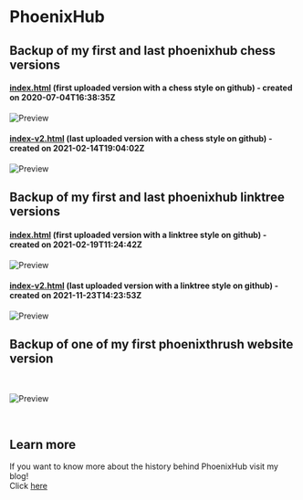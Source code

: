 # PhoenixHub

## Backup of my first and last phoenixhub chess versions

#### [index.html](https://github.com/Phoenixthrush/phoenixthrush.github.io/tree/c3e6ce51127bb317c05d35f9e1d3f8ec3f2391bd) (first uploaded version with a chess style on github) - created on 2020-07-04T16:38:35Z

![Preview](https://phoenixthrush.com/archive/first-phoenixhub-version/index.png)

#### [index-v2.html](https://github.com/Phoenixthrush/phoenixthrush.github.io/tree/dc66eb7af956c686d7f8537a2507b8357af2f430) (last uploaded version with a chess style on github) - created on 2021-02-14T19:04:02Z

![Preview](https://phoenixthrush.com/archive/first-phoenixhub-version/index-v2.png)

## Backup of my first and last phoenixhub linktree versions

#### [index.html](https://github.com/Phoenixthrush/phoenixthrush.github.io/tree/6d578a25348a628adfc7ac1a7aaeed8a75c2533d) (first uploaded version with a linktree style on github) - created on 2021-02-19T11:24:42Z

![Preview](https://phoenixthrush.com/archive/second-phoenixhub-version/index.png)

#### [index-v2.html](https://github.com/Phoenixthrush/phoenixthrush.github.io/tree/e77cd94266e482561f051bf4bdf354bebc004b40) (last uploaded version with a linktree style on github) - created on 2021-11-23T14:23:53Z

![Preview](https://phoenixthrush.com/archive/second-phoenixhub-version/index-v2.png)


## Backup of one of my first phoenixthrush website version

<br>

![Preview](https://github.com/Phoenixthrush/archive/raw/main/images/phoenixthrush's_website-v1.png)

<br>

## Learn more

If you want to know more about the history behind PhoenixHub visit my blog! <br/>
Click [here](https://blog.phoenixthrush.com/History-of-PhoenixHub)
